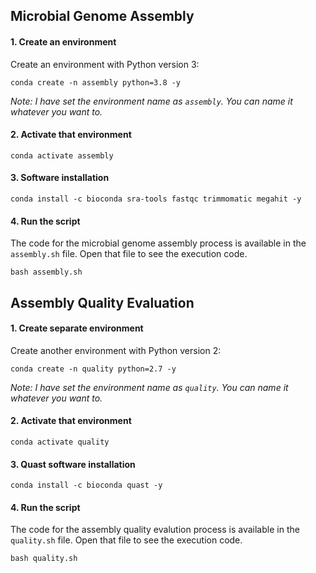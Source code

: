 ## Microbial Genome Assembly

#### 1. Create an environment
Create an environment with Python version 3:

```
conda create -n assembly python=3.8 -y
```

*Note: I have set the environment name as `assembly`. You can name it whatever you want to.*

#### 2. Activate that environment
```
conda activate assembly
```

#### 3. Software installation
```
conda install -c bioconda sra-tools fastqc trimmomatic megahit -y
```

#### 4. Run the script
The code for the microbial genome assembly process is available in the `assembly.sh` file. Open that file to see the execution code.
```
bash assembly.sh
```


## Assembly Quality Evaluation

#### 1. Create separate environment
Create another environment with Python version 2:

```
conda create -n quality python=2.7 -y
```

*Note: I have set the environment name as `quality`. You can name it whatever you want to.*

#### 2. Activate that environment
```
conda activate quality
```

#### 3. Quast software installation
```
conda install -c bioconda quast -y
```

#### 4. Run the script
The code for the assembly quality evalution process is available in the `quality.sh` file. Open that file to see the execution code.
```
bash quality.sh
```